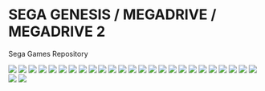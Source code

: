 # SEGA GENESIS / MEGADRIVE / MEGADRIVE 2

Sega Games Repository    

<img src="GAMES Box Covers/Battle Toads.BIN.jpg"/>
<img src="GAMES Box Covers/Battletech [1].BIN.jpg"/>
<img src="GAMES Box Covers/Battle Toads and Double Dragon.bin.jpg"/>
<img src="GAMES Box Covers/Contra - Hard Corps [1].bin.jpg"/>
<img src="GAMES Box Covers/Desert Strike.SMD.jpg"/>
<img src="GAMES Box Covers/Dune 2.BIN.jpg"/>
<img src="GAMES Box Covers/Golden Axe 3.SMD.jpg"/>
<img src="GAMES Box Covers/Flashback.SMD.jpg"/>
<img src="GAMES Box Covers/F-15 Strike Eagle II (Europe).png"/>
<img src="GAMES Box Covers/Mortal Kombat 3.SMD.jpg"/>
<img src="GAMES Box Covers/Mig 29 - Super Fulcrum.smd.jpg"/>
<img src="GAMES Box Covers/Jungle Strike.SMD.jpg"/>
<img src="GAMES Box Covers/Prince of Persia (Europe).png"/>
<img src="GAMES Box Covers/Lion King.smd.jpg"/>
<img src="GAMES Box Covers/Road Rash 3.SMD.jpg"/>
<img src="GAMES Box Covers/Rock n' Roll Racing (Europe).png"/>
<img src="GAMES Box Covers/Rocket Knight Adventure.BIN.jpg"/>
<img src="GAMES Box Covers/Side Pocket (Europe).png"/>
<img src="GAMES Box Covers/Sonic 3.SMD.jpg"/>
<img src="GAMES Box Covers/Sonic The Hedgehog 2 (Europe).png"/>
<img src="GAMES Box Covers/Splatter House 3.bin.jpg"/>
<img src="GAMES Box Covers/Street Fighter 2 Turbo.smd.jpg"/>
<img src="GAMES Box Covers/Streets of Rage 3 (Europe).png"/>
<img src="GAMES Box Covers/Theme Park (Europe).png"/>
<img src="GAMES Box Covers/Ultimate Mortal Kombat 3.smd.jpg"/>
<img src="GAMES Box Covers/Urban Strike.SMD.jpg"/>
<img src="GAMES Box Covers/Worms (Europe).png"/>
